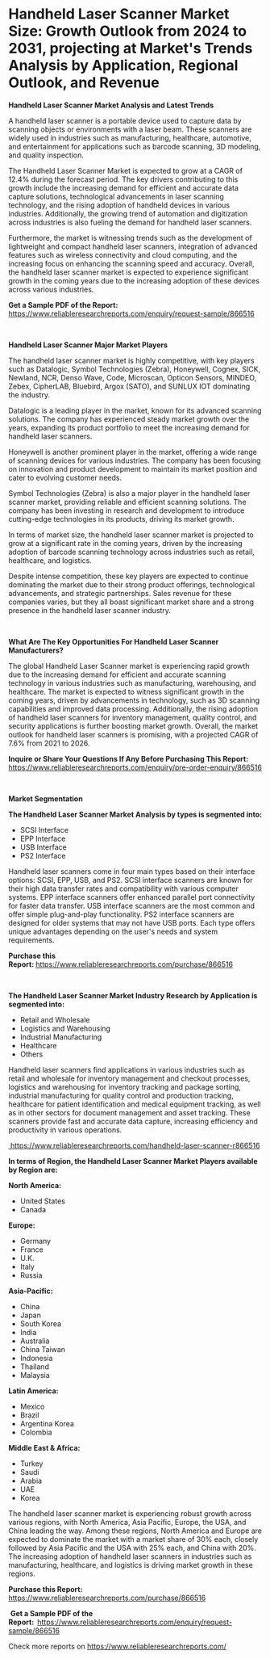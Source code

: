 <p><h1>Handheld Laser Scanner Market Size: Growth Outlook from 2024 to 2031, projecting at Market's Trends Analysis by Application, Regional Outlook, and Revenue</h1></p><p><strong>Handheld Laser Scanner Market Analysis and Latest Trends</strong></p>
<p><p>A handheld laser scanner is a portable device used to capture data by scanning objects or environments with a laser beam. These scanners are widely used in industries such as manufacturing, healthcare, automotive, and entertainment for applications such as barcode scanning, 3D modeling, and quality inspection.</p><p>The Handheld Laser Scanner Market is expected to grow at a CAGR of 12.4% during the forecast period. The key drivers contributing to this growth include the increasing demand for efficient and accurate data capture solutions, technological advancements in laser scanning technology, and the rising adoption of handheld devices in various industries. Additionally, the growing trend of automation and digitization across industries is also fueling the demand for handheld laser scanners.</p><p>Furthermore, the market is witnessing trends such as the development of lightweight and compact handheld laser scanners, integration of advanced features such as wireless connectivity and cloud computing, and the increasing focus on enhancing the scanning speed and accuracy. Overall, the handheld laser scanner market is expected to experience significant growth in the coming years due to the increasing adoption of these devices across various industries.</p></p>
<p><strong>Get a Sample PDF of the Report:&nbsp;</strong> <a href="https://www.reliableresearchreports.com/enquiry/request-sample/866516">https://www.reliableresearchreports.com/enquiry/request-sample/866516</a></p>
<p>&nbsp;</p>
<p><strong>Handheld Laser Scanner Major Market Players</strong></p>
<p><p>The handheld laser scanner market is highly competitive, with key players such as Datalogic, Symbol Technologies (Zebra), Honeywell, Cognex, SICK, Newland, NCR, Denso Wave, Code, Microscan, Opticon Sensors, MINDEO, Zebex, CipherLAB, Bluebird, Argox (SATO), and SUNLUX IOT dominating the industry. </p><p>Datalogic is a leading player in the market, known for its advanced scanning solutions. The company has experienced steady market growth over the years, expanding its product portfolio to meet the increasing demand for handheld laser scanners. </p><p>Honeywell is another prominent player in the market, offering a wide range of scanning devices for various industries. The company has been focusing on innovation and product development to maintain its market position and cater to evolving customer needs.</p><p>Symbol Technologies (Zebra) is also a major player in the handheld laser scanner market, providing reliable and efficient scanning solutions. The company has been investing in research and development to introduce cutting-edge technologies in its products, driving its market growth.</p><p>In terms of market size, the handheld laser scanner market is projected to grow at a significant rate in the coming years, driven by the increasing adoption of barcode scanning technology across industries such as retail, healthcare, and logistics.</p><p>Despite intense competition, these key players are expected to continue dominating the market due to their strong product offerings, technological advancements, and strategic partnerships. Sales revenue for these companies varies, but they all boast significant market share and a strong presence in the handheld laser scanner industry.</p></p>
<p>&nbsp;</p>
<p><strong>What Are The Key Opportunities For Handheld Laser Scanner Manufacturers?</strong></p>
<p><p>The global Handheld Laser Scanner market is experiencing rapid growth due to the increasing demand for efficient and accurate scanning technology in various industries such as manufacturing, warehousing, and healthcare. The market is expected to witness significant growth in the coming years, driven by advancements in technology, such as 3D scanning capabilities and improved data processing. Additionally, the rising adoption of handheld laser scanners for inventory management, quality control, and security applications is further boosting market growth. Overall, the market outlook for handheld laser scanners is promising, with a projected CAGR of 7.6% from 2021 to 2026.</p></p>
<p><strong>Inquire or Share Your Questions If Any Before Purchasing This Report:</strong> <a href="https://www.reliableresearchreports.com/enquiry/pre-order-enquiry/866516">https://www.reliableresearchreports.com/enquiry/pre-order-enquiry/866516</a></p>
<p>&nbsp;</p>
<p><strong>Market Segmentation</strong></p>
<p><strong>The Handheld Laser Scanner Market Analysis by types is segmented into:</strong></p>
<p><ul><li>SCSI Interface</li><li>EPP Interface</li><li>USB Interface</li><li>PS2 Interface</li></ul></p>
<p><p>Handheld laser scanners come in four main types based on their interface options: SCSI, EPP, USB, and PS2. SCSI interface scanners are known for their high data transfer rates and compatibility with various computer systems. EPP interface scanners offer enhanced parallel port connectivity for faster data transfer. USB interface scanners are the most common and offer simple plug-and-play functionality. PS2 interface scanners are designed for older systems that may not have USB ports. Each type offers unique advantages depending on the user's needs and system requirements.</p></p>
<p><strong>Purchase this Report:&nbsp;</strong><a href="https://www.reliableresearchreports.com/purchase/866516">https://www.reliableresearchreports.com/purchase/866516</a></p>
<p>&nbsp;</p>
<p><strong>The Handheld Laser Scanner Market Industry Research by Application is segmented into:</strong></p>
<p><ul><li>Retail and Wholesale</li><li>Logistics and Warehousing</li><li>Industrial Manufacturing</li><li>Healthcare</li><li>Others</li></ul></p>
<p><p>Handheld laser scanners find applications in various industries such as retail and wholesale for inventory management and checkout processes, logistics and warehousing for inventory tracking and package sorting, industrial manufacturing for quality control and production tracking, healthcare for patient identification and medical equipment tracking, as well as in other sectors for document management and asset tracking. These scanners provide fast and accurate data capture, increasing efficiency and productivity in various operations.</p></p>
<p><a href="https://www.reliableresearchreports.com/handheld-laser-scanner-r866516">&nbsp;https://www.reliableresearchreports.com/handheld-laser-scanner-r866516</a></p>
<p><strong>In terms of Region, the Handheld Laser Scanner Market Players available by Region are:</strong></p>
<p>
    <p> <strong> North America: </strong>
        <ul>
            <li>United States</li>
            <li>Canada</li>
        </ul>
        </p> 
    <p> <strong> Europe: </strong>
        <ul>
            <li>Germany</li>
            <li>France</li>
            <li>U.K.</li>
            <li>Italy</li>
            <li>Russia</li>
        </ul>
        </p> 
    <p> <strong> Asia-Pacific: </strong>
        <ul>
            <li>China</li>
            <li>Japan</li>
            <li>South Korea</li>
            <li>India</li>
            <li>Australia</li>
            <li>China Taiwan</li>
            <li>Indonesia</li>
            <li>Thailand</li>
            <li>Malaysia</li>
        </ul>
        </p> 
    <p> <strong> Latin America: </strong>
        <ul>
            <li>Mexico</li>
            <li>Brazil</li>
            <li>Argentina Korea</li>
            <li>Colombia</li>
        </ul>
        </p> 
    <p> <strong> Middle East & Africa: </strong>
        <ul>
            <li>Turkey</li>
            <li>Saudi</li>
            <li>Arabia</li>
            <li>UAE</li>
            <li>Korea</li>
        </ul>
    </p>
    </p>
<p><p>The handheld laser scanner market is experiencing robust growth across various regions, with North America, Asia Pacific, Europe, the USA, and China leading the way. Among these regions, North America and Europe are expected to dominate the market with a market share of 30% each, closely followed by Asia Pacific and the USA with 25% each, and China with 20%. The increasing adoption of handheld laser scanners in industries such as manufacturing, healthcare, and logistics is driving market growth in these regions.</p></p>
<p><strong>Purchase this Report: </strong><a href="https://www.reliableresearchreports.com/purchase/866516">https://www.reliableresearchreports.com/purchase/866516</a></p>
<p>&nbsp;<strong>Get a Sample PDF of the Report:&nbsp;&nbsp;</strong><a href="https://www.reliableresearchreports.com/enquiry/request-sample/866516">https://www.reliableresearchreports.com/enquiry/request-sample/866516</a></p>
<p><strong></strong></p>
<p>Check more reports on <a href="https://www.reliableresearchreports.com/">https://www.reliableresearchreports.com/</a></p>